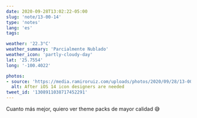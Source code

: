 ```yaml
---
date: 2020-09-28T13:02:22-05:00
slug: 'note/13-00-14'
type: 'notes'
lang: 'es'
tags:

weather: '22.3°C'
weather_summary: 'Parcialmente Nublado'
weather_icon: 'partly-cloudy-day'
lat: '25.7554'
long: '-100.4022'

photos:
- source: 'https://media.ramiroruiz.com/uploads/photos/2020/09/28/13-00-14/after-ios-14-icon-designers-are-needed.jpeg'
  alt: After iOS 14 icon designers are needed
tweet_id: '1308911038717452291'
---
```

Cuanto más mejor, quiero ver theme packs de mayor calidad 😅 